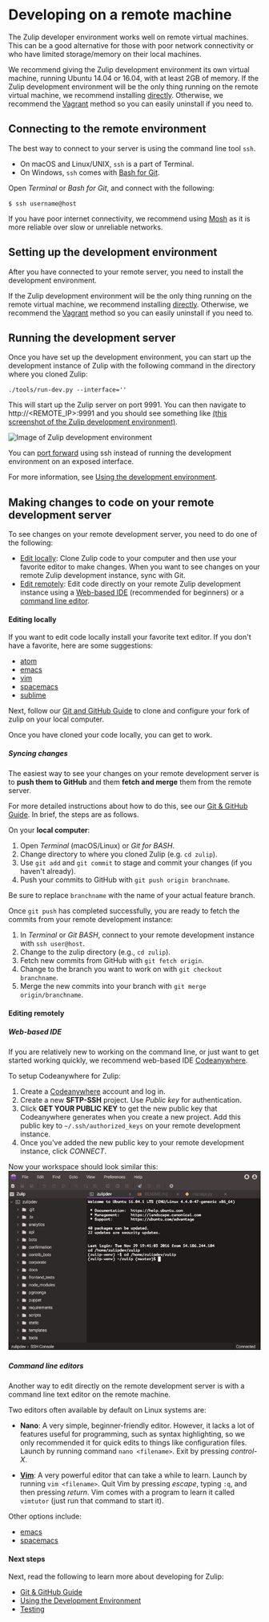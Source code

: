 # Developing on a remote machine

The Zulip developer environment works well on remote virtual machines. This can
be a good alternative for those with poor network connectivity or who have
limited storage/memory on their local machines.

We recommend giving the Zulip development environment its own virtual
machine, running Ubuntu 14.04 or
16.04, with at least 2GB of memory. If the Zulip development
environment will be the only thing running on the remote virtual
machine, we recommend installing
[directly][install-direct]. Otherwise, we recommend the
[Vagrant][install-vagrant] method so you can easily uninstall if you
need to.

## Connecting to the remote environment

The best way to connect to your server is using the command line tool `ssh`.

* On macOS and Linux/UNIX, `ssh` is a part of Terminal.
* On Windows, `ssh` comes with [Bash for Git][git-bash].

Open *Terminal* or *Bash for Git*, and connect with the following:

```
$ ssh username@host
```

If you have poor internet connectivity, we recommend using
[Mosh](https://mosh.org/) as it is more reliable over slow or unreliable
networks.

## Setting up the development environment

After you have connected to your remote server, you need to install the
development environment.

If the Zulip development environment will be the only thing running on
the remote virtual machine, we recommend installing
[directly][install-direct]. Otherwise, we recommend the
[Vagrant][install-vagrant] method so you can easily uninstall if you
need to.

## Running the development server

Once you have set up the development environment, you can start up the
development instance of Zulip with the following command in the directory where
you cloned Zulip:

```
./tools/run-dev.py --interface=''
```

This will start up the Zulip server on port 9991. You can then navigate to
http://<REMOTE_IP>:9991 and you should see something like [(this screenshot of
the Zulip development
environment)](images/zulip-dev.png).

![Image of Zulip development
environment](images/zulip-dev.png)

You can [port
forward](https://help.ubuntu.com/community/SSH/OpenSSH/PortForwarding) using
ssh instead of running the development environment on an exposed interface.

For more information, see [Using the development
environment][rtd-using-dev-env].

## Making changes to code on your remote development server

To see changes on your remote development server, you need to do one of the following:

* [Edit locally](#editing-locally): Clone Zulip code to your computer and
  then use your favorite editor to make changes. When you want to see changes
  on your remote Zulip development instance, sync with Git.
* [Edit remotely](#editing-remotely): Edit code directly on your remote
  Zulip development instance using a [Web-based IDE](#web-based-ide) (recommended for
  beginners) or a [command line editor](#command-line-editors).

#### Editing locally

If you want to edit code locally install your favorite text editor. If you
don't have a favorite, here are some suggestions:

* [atom](https://atom.io/)
* [emacs](https://www.gnu.org/software/emacs/)
* [vim](http://www.vim.org/)
* [spacemacs](https://github.com/syl20bnr/spacemacs)
* [sublime](https://www.sublimetext.com/)

Next, follow our [Git and GitHub Guide](git-guide.html) to clone and configure
your fork of zulip on your local computer.

Once you have cloned your code locally, you can get to work.

##### Syncing changes

The easiest way to see your changes on your remote development server
is to **push them to GitHub** and them **fetch and merge** them from
the remote server.

For more detailed instructions about how to do this, see our [Git & GitHub
Guide][rtd-git-guide]. In brief, the steps are as follows.

On your **local computer**:

1. Open *Terminal* (macOS/Linux) or *Git for BASH*.
2. Change directory to where you cloned Zulip (e.g. `cd zulip`).
3. Use `git add` and `git commit` to stage and commit your changes (if you
   haven't already).
4. Push your commits to GitHub with `git push origin branchname`.

Be sure to replace `branchname` with the name of your actual feature branch.

Once `git push` has completed successfully, you are ready to fetch the commits
from your remote development instance:

1. In *Terminal* or *Git BASH*, connect to your remote development
   instance with `ssh user@host`.
2. Change to the zulip directory (e.g., `cd zulip`).
3. Fetch new commits from GitHub with `git fetch origin`.
4. Change to the branch you want to work on with `git checkout branchname`.
5. Merge the new commits into your branch with `git merge origin/branchname`.

#### Editing remotely

##### Web-based IDE

If you are relatively new to working on the command line, or just want to get
started working quickly, we recommend web-based IDE
[Codeanywhere][codeanywhere].

To setup Codeanywhere for Zulip:

1. Create a [Codeanywhere][codeanywhere] account and log in.
2. Create a new **SFTP-SSH** project. Use *Public key* for authentication.
3. Click **GET YOUR PUBLIC KEY** to get the new public key that
   Codeanywhere generates when you create a new project. Add this public key to
   `~/.ssh/authorized_keys` on your remote development instance.
4. Once you've added the new public key to your remote development instance, click
   *CONNECT*.

Now your workspace should look similar this:
![Codeanywhere workspace][img-ca-workspace]

##### Command line editors

Another way to edit directly on the remote development server is with
a command line text editor on the remote machine.

Two editors often available by default on Linux systems are:

* **Nano**: A very simple, beginner-friendly editor. However, it lacks a lot of
  features useful for programming, such as syntax highlighting, so we only
  recommended it for quick edits to things like configuration files. Launch by
  running command `nano <filename>`. Exit by pressing *control-X*.

* **[Vim](http://www.vim.org/)**: A very powerful editor that can take a while
  to learn. Launch by running `vim <filename>`. Quit Vim by pressing *escape*,
  typing `:q`, and then pressing *return*. Vim comes with a program to learn it
  called `vimtutor` (just run that command to start it).

Other options include:

* [emacs](https://www.gnu.org/software/emacs/)
* [spacemacs](https://github.com/syl20bnr/spacemacs)

#### Next steps

Next, read the following to learn more about developing for Zulip:

* [Git & GitHub Guide][rtd-git-guide]
* [Using the Development Environment][rtd-using-dev-env]
* [Testing][rtd-testing]

[install-direct]: dev-setup-non-vagrant.html#installing-directly-on-ubuntu
[install-generic]: dev-setup-non-vagrant.html#installing-manually-on-linux
[install-vagrant]: dev-env-first-time-contributors.html
[rtd-git-guide]: git-guide.html
[rtd-using-dev-env]: using-dev-environment.html
[rtd-testing]: testing.html
[git-bash]: https://git-for-windows.github.io/
[codeanywhere]: https://codeanywhere.com/
[img-ca-settings]: images/codeanywhere-settings.png
[img-ca-workspace]: images/codeanywhere-workspace.png
